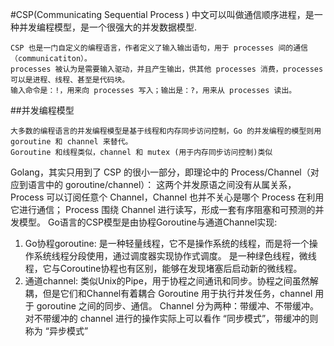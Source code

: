 #CSP(Communicating Sequential Process )
中文可以叫做通信顺序进程，是一种并发编程模型，是一个很强大的并发数据模型.

    CSP 也是一门自定义的编程语言，作者定义了输入输出语句，用于 processes 间的通信（communicatiton）。
    processes 被认为是需要输入驱动，并且产生输出，供其他 processes 消费，processes 可以是进程、线程、甚至是代码块。
    输入命令是：!，用来向 processes 写入；输出是：?，用来从 processes 读出。

##并发编程模型

    大多数的编程语言的并发编程模型是基于线程和内存同步访问控制，Go 的并发编程的模型则用 goroutine 和 channel 来替代。
    Goroutine 和线程类似，channel 和 mutex (用于内存同步访问控制)类似


Golang，其实只用到了 CSP 的很小一部分，即理论中的 Process/Channel（对应到语言中的 goroutine/channel）：
这两个并发原语之间没有从属关系， Process 可以订阅任意个 Channel，Channel 也并不关心是哪个 Process 在利用它进行通信；
Process 围绕 Channel 进行读写，形成一套有序阻塞和可预测的并发模型。
Go语言的CSP模型是由协程Goroutine与通道Channel实现:
1. Go协程goroutine: 是一种轻量线程，它不是操作系统的线程，而是将一个操作系统线程分段使用，通过调度器实现协作式调度。
   是一种绿色线程，微线程，它与Coroutine协程也有区别，能够在发现堵塞后启动新的微线程。
2. 通道channel: 类似Unix的Pipe，用于协程之间通讯和同步。协程之间虽然解耦，但是它们和Channel有着耦合
   Goroutine 用于执行并发任务，channel 用于 goroutine 之间的同步、通信。
   Channel 分为两种：带缓冲、不带缓冲。对不带缓冲的 channel 进行的操作实际上可以看作 “同步模式”，带缓冲的则称为 “异步模式”

